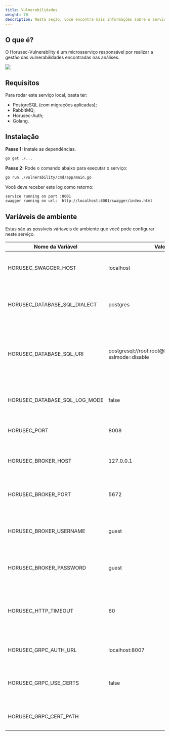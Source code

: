 ```yaml
---
title: Vulnerabilidades
weight: 70
description: Nesta seção, você encontra mais informações sobre o serviço Horusec-Vulnerability.
---
```

 
## **O que é?**

O Horusec-Vulnerability é um microsserviço responsável por realizar a gestão das vulnerabilidades encontradas nas análises.


![](/docs/ptbr/web/services/vulnerability/0-arquitecture.png)

## **Requisitos**

Para rodar este serviço local, basta ter:

* PostgreSQL (com migrações aplicadas);
* RabbitMQ;
* Horusec-Auth;
* Golang.

## **Instalação**

**Passo 1:** Instale as dependências.

```bash
go get ./...
```

**Passo 2:** Rode o comando abaixo para executar o serviço:

```bash
go run ./vulnerability/cmd/app/main.go
```

Você deve receber este log como retorno:

```bash
service running on port :8001
swagger running on url:  http://localhost:8001/swagger/index.html
```

## **Variáveis de ambiente**

Estas são as possíveis váriaveis de ambiente que você pode configurar neste serviço.

| Nome da Variável                            | Valor Default          | Descrição                  |
|---------------------------------------------|-----------------------|------------------------------|
| HORUSEC_SWAGGER_HOST             | localhost                                                        | Obtém qual o host que estará disponível no swagger.| 
| HORUSEC_DATABASE_SQL_DIALECT     | postgres                                                         | Obtém o dialeto para conectar no banco de dados POSTGRES |
| HORUSEC_DATABASE_SQL_URI         | postgresql://root:root@localhost:5432/horusec_db?sslmode=disable | Obtém o URI (identificador uniforme de recursos) para conectar no banco de dados POSTGRES. |
| HORUSEC_DATABASE_SQL_LOG_MODE    | false                                                            | Obtém o valor para habilitar logs no POSTGRES. |
| HORUSEC_PORT                     | 8008                                                             | Obtém a porta que o serviço irá iniciar. |
| HORUSEC_BROKER_HOST              | 127.0.0.1                                                        | Obtém host para se conectar ao broker RABBITMQ. | 
| HORUSEC_BROKER_PORT              | 5672                                                             | Obtém porta para conectar no broker RABBITMQ. |
| HORUSEC_BROKER_USERNAME          | guest                                                            | Obtém o nome de usuário para se conectar no broker RABBITMQ. |
| HORUSEC_BROKER_PASSWORD          | guest                                                            | Obtém a senha para se conectar no broker RABBITMQ. |
| HORUSEC_HTTP_TIMEOUT             | 60                                                               | Valida o tempo, em segundos, a esperar por uma resposta na requisição HTTP. |
| HORUSEC_GRPC_AUTH_URL            | localhost:8007                                                   | Obtém a URL `horusec-auth` de conexão com o GRPC. |
| HORUSEC_GRPC_USE_CERTS           | false                                                            | Valida se o uso de certificados no GRPC está ativo ou não. |
| HORUSEC_GRPC_CERT_PATH           |                                                                  | Obtém o caminho do certificado GRPC. | 